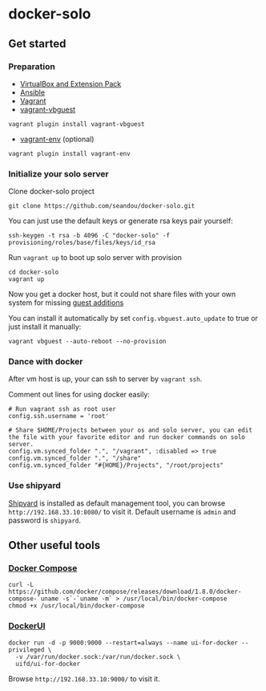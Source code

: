# docker-solo

## Get started

### Preparation

- [VirtualBox and Extension Pack](https://www.virtualbox.org/wiki/Downloads)
- [Ansible](http://docs.ansible.com/ansible/intro_installation.html#installation)
- [Vagrant](https://www.vagrantup.com/downloads.html)
- [vagrant-vbguest](https://github.com/dotless-de/vagrant-vbguest)

```
vagrant plugin install vagrant-vbguest
```

- [vagrant-env](https://github.com/gosuri/vagrant-env) (optional)

```
vagrant plugin install vagrant-env
```

### Initialize your solo server

Clone docker-solo project

```
git clone https://github.com/seandou/docker-solo.git
```

You can just use the default keys or generate rsa keys pair yourself:

```
ssh-keygen -t rsa -b 4096 -C "docker-solo" -f provisioning/roles/base/files/keys/id_rsa
```

Run `vagrant up` to boot up solo server with provision

```
cd docker-solo
vagrant up
```

Now you get a docker host, but it could not share files with your own system for missing [guest additions](https://www.virtualbox.org/manual/ch04.html)

You can install it automatically by set `config.vbguest.auto_update` to true or just install it manually:

```
vagrant vbguest --auto-reboot --no-provision
```

### Dance with docker

After vm host is up, your can ssh to server by `vagrant ssh`.

Comment out lines for using docker easily:

```
# Run vagrant ssh as root user
config.ssh.username = 'root'

# Share $HOME/Projects between your os and solo server, you can edit the file with your favorite editor and run docker commands on solo server.
config.vm.synced_folder ".", "/vagrant", :disabled => true
config.vm.synced_folder ".", "/share"
config.vm.synced_folder "#{HOME}/Projects", "/root/projects"
```

### Use shipyard

[Shipyard](http://shipyard-project.com/) is installed as default management tool, you can browse `http://192.168.33.10:8080/` to visit it. Default username is `admin` and password is `shipyard`.

## Other useful tools

### [Docker Compose](https://docs.docker.com/compose/overview/)

```
curl -L https://github.com/docker/compose/releases/download/1.8.0/docker-compose-`uname -s`-`uname -m` > /usr/local/bin/docker-compose
chmod +x /usr/local/bin/docker-compose
```

### [DockerUI](https://github.com/kevana/ui-for-docker)

```
docker run -d -p 9000:9000 --restart=always --name ui-for-docker --privileged \
  -v /var/run/docker.sock:/var/run/docker.sock \
  uifd/ui-for-docker
```

Browse `http://192.168.33.10:9000/` to visit it.
